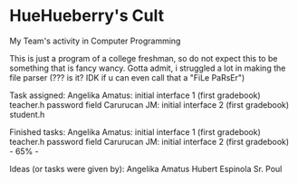 # HueHueberry's Cult
My Team's activity in Computer Programming

This is just a program of a college freshman, so do not expect this to be something that is fancy wancy.
Gotta admit, i struggled a lot in making the file parser (??? is it? IDK if u can even call that a "FiLe PaRsEr")

Task assigned:
  Angelika Amatus:
    initial interface 1 (first gradebook)
    teacher.h
    password field
  Carurucan JM:
    initial interface 2 (first gradebook)
    student.h

Finished tasks:
  Angelika Amatus:
    initial interface 1 (first gradebook)
    teacher.h
    password field
  Carurucan JM:
    initial interface 2 (first gradebook) - 65%
    -

Ideas (or tasks were given by):
  Angelika Amatus
  Hubert Espinola
  Sr. Poul
